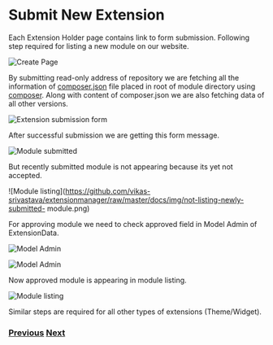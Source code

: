 # Submit New Extension

Each Extension Holder page contains link to form submission. Following step required for listing a new module on our website.

![Create Page](https://github.com/vikas-srivastava/extensionmanager/raw/master/docs/img/module-page.png)

By submitting read-only address of repository we are fetching all the information of [composer.json](https://github.com/vikas-srivastava/demo_composer_module/blob/master/composer.json#L1) file placed in root of module directory using [composer](https://github.com/composer/composer). Along with content of composer.json we are also fetching data of all other versions.

![Extension submission form](https://github.com/vikas-srivastava/extensionmanager/raw/master/docs/img/module-submission-form.png)

After successful submission we are getting this form message.

![Module submitted](https://github.com/vikas-srivastava/extensionmanager/raw/master/docs/img/module-submitted.png)

But recently submitted module is not appearing because its yet not accepted.

![Module listing](https://github.com/vikas-srivastava/extensionmanager/raw/master/docs/img/not-listing-newly-submitted- module.png)

For approving module we need to check approved field in Model Admin of ExtensionData.

![Model Admin](https://github.com/vikas-srivastava/extensionmanager/raw/master/docs/img/model-admin-for-extension-data.png)

![Model Admin](https://github.com/vikas-srivastava/extensionmanager/raw/master/docs/img/approving-extension.png)

Now approved module is appearing in module listing.

![Module listing](https://github.com/vikas-srivastava/extensionmanager/raw/master/docs/img/listing-of-approved-modules.png)

Similar steps are required for all other types of extensions (Theme/Widget).

### 	[Previous](https://github.com/vikas-srivastava/extensionmanager/blob/master/docs/en/topics/add-search-pages.md)		[Next](https://github.com/vikas-srivastava/extensionmanager/blob/master/docs/en/topics/detail-module-page.md)